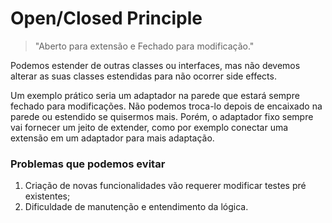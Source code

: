 # Open/Closed Principle

> "Aberto para extensão e Fechado para modificação."

Podemos estender de outras classes ou interfaces, mas não devemos alterar as suas classes estendidas para não ocorrer side effects.

Um exemplo prático seria um
adaptador na parede que estará sempre fechado para modificações. Não podemos troca-lo depois de encaixado na parede ou estendido se quisermos mais. Porém, o adaptador fixo sempre vai fornecer um jeito de extender, como por exemplo conectar uma extensão em um adaptador para mais adaptação.

### Problemas que podemos evitar

1. Criação de novas funcionalidades vão requerer modificar testes pré existentes;
2. Dificuldade de manutenção e entendimento da lógica.
